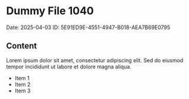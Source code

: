 # Dummy File 1040

Date: 2025-04-03
ID: 5E91ED9E-4551-4947-B018-AEA7B69E0795

## Content

Lorem ipsum dolor sit amet, consectetur adipiscing elit.
Sed do eiusmod tempor incididunt ut labore et dolore magna aliqua.

* Item 1
* Item 2
* Item 3
